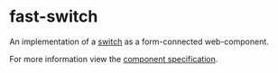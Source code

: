 # fast-switch
An implementation of a [switch](https://w3c.github.io/aria/#switch) as a form-connected web-component.

For more information view the [component specification](../../../fast-foundation/src/switch/switch.spec.md).